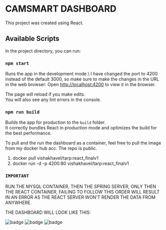 # CAMSMART DASHBOARD



This project was created using React.

## Available Scripts

In the project directory, you can run:

### `npm start`

Runs the app in the development mode.\ 
I have changed the port to 4200 instead of the default 3000, so make sure to make the changes in the URL in the web browser:
Open [http://localhost:4200](http://localhost:4200) to view it in the browser.

The page will reload if you make edits.\
You will also see any lint errors in the console.

### `npm run build`

Builds the app for production to the `build` folder.\
It correctly bundles React in production mode and optimizes the build for the best performance.

To pull and the run the dashboard as a container, feel free to pull the image from my docker hub acc. 
The repo is public.

1. docker pull vishakhavel/tarp:react_finalv1
2. docker run -d -p 4200:80 vishakhavel/tarp:react_finalv1

### `IMPORTANT`
RUN THE MYSQL CONTAINER, THEN THE SPRING SERVER, ONLY THEN THE REACT CONTAINER, FAILING TO FOLLOW THIS ORDER WILL RESULT IN AN ERROR AS THE REACT SERVER WON'T RENDER THE DATA FROM ANYWHERE.



THE DASHBOARD WILL LOOK LIKE THIS:

 <img  alt="badge" src="https://user-images.githubusercontent.com/54572908/124347736-af5c3380-dc03-11eb-8b84-ce49dd2d0eee.jpeg">
 
 
 <img  alt="badge" src="https://user-images.githubusercontent.com/54572908/124347736-af5c3380-dc03-11eb-8b84-ce49dd2d0eee.jpeg">


 <img  alt="badge" src="https://user-images.githubusercontent.com/54572908/124347736-af5c3380-dc03-11eb-8b84-ce49dd2d0eee.jpeg">









